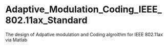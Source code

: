 # Adaptive_Modulation_Coding_IEEE_802.11ax_Standard
The design of Adpative modulation and Coding algroithm for IEEE 802.11ax via Matlab
